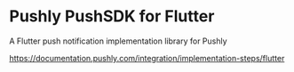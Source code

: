 # Pushly PushSDK for Flutter

A Flutter push notification implementation library for Pushly

https://documentation.pushly.com/integration/implementation-steps/flutter
